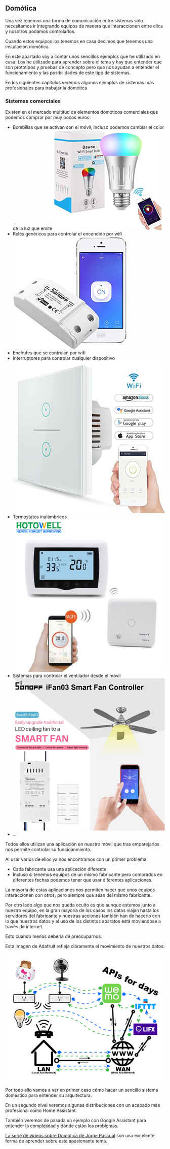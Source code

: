 ## Domótica

Una vez tenemos una forma de comunicación entre sistemas sólo necesitamos ir integrando equipos de manera que interaccionen entre ellos y nosotros podamos controlarlos.

Cuando estos equipos los tenemos en casa decimos que tenemos una instalación domótica.

En este apartado voy a contar unos sencillos ejemplos que he utilizado en casa. Los he utilizado para aprender sobre el tema y hay que entender que son prototipos y pruebas de concepto pero que nos ayudan a entender el funcionamiento y las posibilidades de este tipo de sistemas.

En los siguientes capítulos veremos algunos ejemplos de sistemas más profesionales para trabajar la domótica

### Sistemas comerciales

Existen en el mercado multitud de elementos domóticos comerciales que podemos comprar por muy pocos euros:
* Bombillas que se activan con el móvil, incluso podemos cambiar el color de la luz que emite
![bombilla Inteligente](./images/bombillaInteligente.jpg)
* Relés genéricos para controlar el encendido por wifi
![Sonoff](./images/sonoff.jpg)
* Enchufes que se controlan por wifi
* Interruptores para controlar cualquier dispositivo
![Interruptor wifi](./images/41Kw-b1FimL.jpg)
* Termostatos inalámbricos
![Termostato wifi](./images/en-HTW-31-WKT19-WF--1-.jpg)
* Sistemas para controlar el ventilador desde el móvil
![Control Ventilador](./images/ControlVentilador.jpg)
* ...

Todos ellos utilizan una aplicación en nuestro móvil que tras emparejarlos nos permite controlar su funcioanmiento. 

Al usar varios de ellos ya nos encontramos con un primer problema:
* Cada fabricante usa una aplicación diferente
* Incluso si tenemos equipos de un mismo fabricante pero comprados en diferentes fechas podemos tener que usar diferentes aplicaciones.

La mayoría de estas aplicaciones nos permiten hacer que unos equipos interaccionen con otros, pero siempre que sean del mismo fabricante.

Por otro lado algo que nos queda oculto es que aunque estemos junto a nuestro equipo, en la gran mayoría de los casos los datos viajan hasta los servidores del fabricante y nuestras acciones también han de hacerlo con lo que nuestros datos y el uso de los distintos aparatos está moviéndose a través de internet. 

Esto cuando menos debería de preocuparnos.

Esta imagen de Adafruit refleja cláramente el movimiento de nuestros datos:

![Diferentes APIs en IOT](./images/internet_of_things___iot_Network_APIs.png)

Por todo ello vamos a ver en primer caso cómo hacer un sencillo sistema doméstico para entender su arquitectura.

En un segundo nivel veremos algunas distribuciones con un acabado más profesional como Home Assistant.

También veremos de pasada un ejemplo con Google Assistant para entender la complejidad y dónde están los problemas.


[La serie de vídeos sobre Domótica de Jorge Pascual](https://www.youtube.com/watch?v=IQLFgVg4TjM&list=PLFe_vhJmgS_51XlV_a5Atl1Re4fJA_b-d) son una excelente forma de aprender sobre este apasionante tema.

